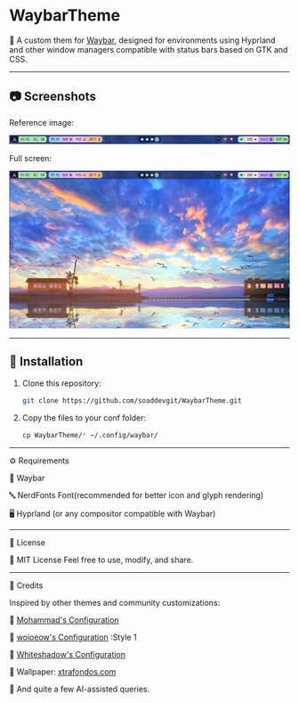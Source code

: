 # WaybarTheme

🎨 A custom them for [Waybar](https://github.com/Alexays/Waybar), designed for environments using Hyprland and other window managers compatible with status bars based on GTK and CSS.

---

## 📷 Screenshots

Reference image:

![Preview](./preview.png)

Full screen:

![Preview](./preview2.png)

---

## 🚀 Installation

1. Clone this repository:
   ```bash
   git clone https://github.com/soaddevgit/WaybarTheme.git

2. Copy the files to your conf folder:
   ```bash
   cp WaybarTheme/* ~/.config/waybar/

---

⚙️ Requirements

🧭 Waybar

🔤 NerdFonts Font(recommended for better icon and glyph rendering)

🖥️ Hyprland (or any compositor compatible with Waybar)
    
    
---

📄 License

📝 MIT License
Feel free to use, modify, and share.

---

🙌 Credits

Inspired by other themes and community customizations:

🔗 [Mohammad's Configuration](https://github.com/mhdzli/dotfiles/tree/home/.config/waybar)

🔗 [woioeow's Configuration](https://github.com/woioeow/hyprland-dotfiles.git) :Style 1

🔗 [Whiteshadow's Configuration](https://github.com/elifouts/Dotfiles)

🔗 Wallpaper: [xtrafondos.com](https://www.xtrafondos.com/wallpaper/3840x2517/12224-paisaje-anime-arte-digital.html)

🤖 And quite a few AI-assisted queries.

